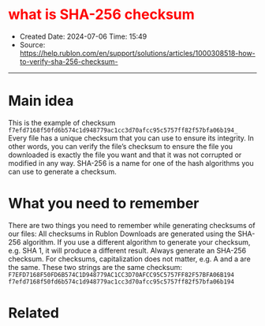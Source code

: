 # <span style="color:#ff0000">what is SHA-256 checksum</span>
- Created Date:  2024-07-06 Time: 15:49
- Source: https://help.rublon.com/en/support/solutions/articles/1000308518-how-to-verify-sha-256-checksum-
---
# Main idea
This is the example of checksum
`f7efd7168f50fd6b574c1d948779ac1cc3d70afcc95c5757ff82f57bfa06b194_`
Every file has a unique checksum that you can use to ensure its integrity. In other words, you can verify the file’s checksum to ensure the file you downloaded is exactly the file you want and that it was not corrupted or modified in any way.
SHA-256 is a name for one of the hash algorithms you can use to generate a checksum.

# What you need to remember
There are two things you need to remember while generating checksums of our files:
All checksums in Rublon Downloads are generated using the SHA-256 algorithm. If you use a different algorithm to generate your checksum, e.g. SHA 1, it will produce a different result. Always generate an SHA-256 checksum.
For checksums, capitalization does not matter, e.g. A and a are the same. These two strings are the same checksum:
`F7EFD7168F50FD6B574C1D948779AC1CC3D70AFCC95C5757FF82F57BFA06B194`
`f7efd7168f50fd6b574c1d948779ac1cc3d70afcc95c5757ff82f57bfa06b194`
# Related


